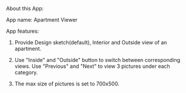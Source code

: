 About this App:

App name: Apartment Viewer

App features:

1. Provide Design sketch(default), Interior and Outside view of an apartment.

2. Use "Inside" and "Outside" button to switch between corresponding views. Use "Previous" and "Next" to view 3 pictures under each category. 

3. The max size of pictures is set to 700x500.
